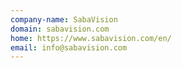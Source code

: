 ```yaml
---
company-name: SabaVision
domain: sabavision.com
home: https://www.sabavision.com/en/
email: info@sabavision.com
---
```




